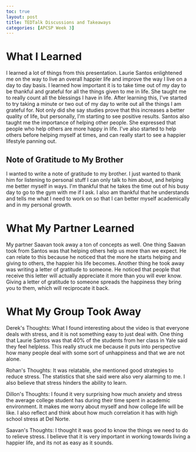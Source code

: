 ```yaml
---
toc: true
layout: post
title: TEDTalk Discussions and Takeaways
categories: [APCSP Week 3]
---
```


# What I Learned
I learned a lot of things from this presentation. Laurie Santos enlightened me on the way to live an overall happier life and improve the way I live on a day to day basis. I learned how important it is to take time out of my day to be thankful and grateful for all the things given to me in life. She taught me to really count all the blessings I have in life. After learning this, I've started to try taking a minute or two out of my day to write out all the things I am grateful for. Not only did she say studies prove that this increases a better quality of life, but personally, I'm starting to see positive results. Santos also taught me the importance of helping other people. She expressed that people who help others are more happy in life. I've also started to help others before helping myself at times, and can really start to see a happier lifestyle panning out.  

## Note of Gratitude to My Brother
I wanted to write a note of gratitude to my brother. I just wanted to thank him for listening to personal stuff I can only talk to him about, and helping me better myself in ways. I'm thankful that he takes the time out of his busy day to go to the gym with me if I ask. I also am thankful that he understands and tells me what I need to work on so that I can better myself academically and in my personal growth.

# What My Partner Learned
My partner Saavan took away a ton of concepts as well. One thing Saavan took from Santos was that helping others help us more than we expect. He can relate to this because he noticed that the more he starts helping and giving to others, the happier his life becomes. Another thing he took away was writing a letter of gratitude to someone. He noticed that people that receive this letter will actually appreciate it more than you will ever know. Giving a letter of gratitude to someone spreads the happiness they bring you to them, which will reciprocate it back.

# What My Group Took Away
Derek's Thoughts: What I found interesting about the video is that everyone deals with stress, and it is not something easy to just deal with. One thing that Laurie Santos was that 40% of the students from her class in Yale said they feel helpless. This really struck me because it puts into perspective how many people deal with some sort of unhappiness and that we are not alone.

Rohan's Thoughts: It was relatable, she mentioned good strategies to reduce stress. The statistics that she said were also very alarming to me. I also believe that stress hinders the ability to learn.

Dillon's Thoughts: I found it very surprising how much anxiety and stress the average college student has during their time spent in academic environment. It makes me worry about myself and how college life will be like. I also reflect and think about how much correlation it has with high school stress at Del Norte.

Saavan's Thoughts: I thought it was good to know the things we need to do to relieve stress. I believe that it is very important in working towards living a happier life, and its not as easy as it sounds.
